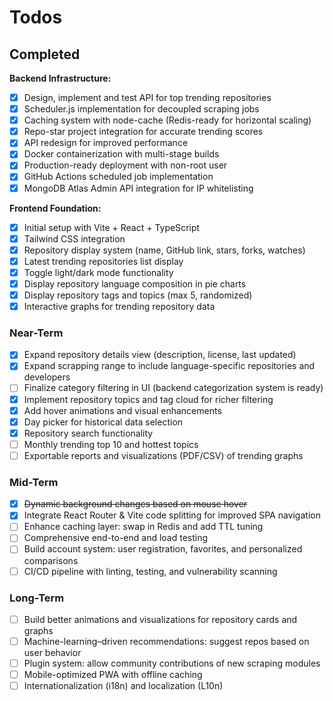 # Todos

## Completed

**Backend Infrastructure:**

- [x] Design, implement and test API for top trending repositories
- [x] Scheduler.js implementation for decoupled scraping jobs
- [x] Caching system with node-cache (Redis-ready for horizontal scaling)
- [x] Repo-star project integration for accurate trending scores
- [x] API redesign for improved performance
- [x] Docker containerization with multi-stage builds
- [x] Production-ready deployment with non-root user
- [x] GitHub Actions scheduled job implementation
- [x] MongoDB Atlas Admin API integration for IP whitelisting

**Frontend Foundation:**

- [x] Initial setup with Vite + React + TypeScript
- [x] Tailwind CSS integration
- [x] Repository display system (name, GitHub link, stars, forks, watches)
- [x] Latest trending repositories list display
- [x] Toggle light/dark mode functionality
- [x] Display repository language composition in pie charts
- [x] Display repository tags and topics (max 5, randomized)
- [x] Interactive graphs for trending repository data

### Near-Term

- [x] Expand repository details view (description, license, last updated)
- [x] Expand scrapping range to include language-specific repositories and developers
- [ ] Finalize category filtering in UI (backend categorization system is ready)
- [x] Implement repository topics and tag cloud for richer filtering
- [x] Add hover animations and visual enhancements
- [x] Day picker for historical data selection
- [x] Repository search functionality
- [ ] Monthly trending top 10 and hottest topics
- [ ] Exportable reports and visualizations (PDF/CSV) of trending graphs

### Mid-Term

- [x] ~~Dynamic background changes based on mouse hover~~
- [x] Integrate React Router & Vite code splitting for improved SPA navigation
- [ ] Enhance caching layer: swap in Redis and add TTL tuning
- [ ] Comprehensive end-to-end and load testing
- [ ] Build account system: user registration, favorites, and personalized comparisons
- [ ] CI/CD pipeline with linting, testing, and vulnerability scanning

### Long-Term

- [ ] Build better animations and visualizations for repository cards and graphs
- [ ] Machine-learning–driven recommendations: suggest repos based on user behavior
- [ ] Plugin system: allow community contributions of new scraping modules
- [ ] Mobile-optimized PWA with offline caching
- [ ] Internationalization (i18n) and localization (L10n)
